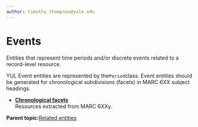 ```yaml
---
author: timothy.thompson@yale.edu
---
```


# Events

Entities that represent time periods and/or discrete events related to a record-level resource.

YUL Event entities are represented by the`Period`class. Event entities should be generated for chronological subdivisions \(facets\) in MARC 6XX subject headings.

-   **[Chronological facets](../tasks/events/chronological_facets.md)**  
Resources extracted from MARC 6XXy.

**Parent topic:**[Related entities](../tasks/related_entities.md)

